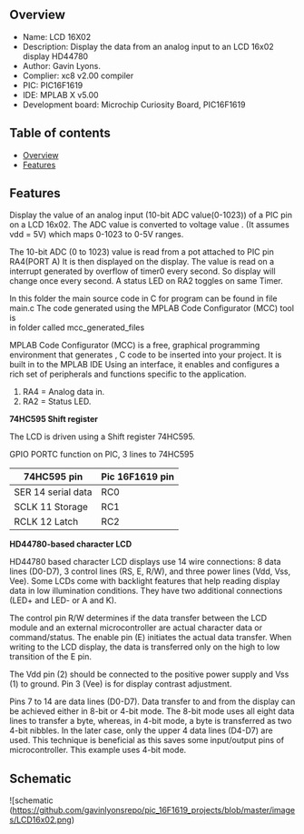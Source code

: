 
Overview
--------------------------------------------
* Name: LCD 16X02
* Description: Display the data from an analog input to an LCD 16x02 display HD44780
* Author: Gavin Lyons.
* Complier: xc8 v2.00 compiler
* PIC: PIC16F1619 
* IDE:  MPLAB X v5.00
* Development board: Microchip Curiosity Board, PIC16F1619

Table of contents
---------------------------

  * [Overview](#overview)
  * [Features](#features)

Features
----------------------

Display the value of an analog input (10-bit ADC value(0-1023)) of a PIC pin
on a LCD 16x02. The ADC value is converted to voltage value .
(It assumes vdd  = 5V) which maps 0-1023 to 0-5V ranges.

The 10-bit ADC (0 to 1023) value is read from a pot attached to PIC pin RA4(PORT A)
It is then displayed on the display.
The value is read on a interrupt generated by overflow of timer0 every second.
So display will change once every second.
A status LED on RA2 toggles on same Timer.

In this folder the main source code in C for program can be found in file main.c
The code  generated using the MPLAB Code Configurator (MCC) tool is  
 in folder called mcc_generated_files

MPLAB Code Configurator (MCC) is a free, graphical programming environment that generates ,
C code to be inserted into your project. It is built in to the MPLAB IDE
Using an interface, it enables and configures a rich set of 
peripherals and functions specific to the application.

1. RA4 = Analog data in.
2. RA2 = Status LED.

**74HC595 Shift register**

The LCD is driven using a Shift register 74HC595. 

GPIO PORTC function on PIC, 3 lines to 74HC595

| 74HC595 pin  | Pic 16F1619 pin |
| ------ | ------ |
| SER  14 serial data | RC0 |
| SCLK 11 Storage | RC1 |
| RCLK 12 Latch | RC2 |


**HD44780-based character LCD**

HD44780 based character LCD displays use 14 wire connections: 8 data lines (D0-D7), 3 control lines (RS, E, R/W), and three power lines (Vdd, Vss, Vee). Some LCDs come with backlight features that help reading display data in low illumination conditions. They have two additional connections (LED+ and LED- or A and K).

The control pin R/W determines if the data transfer between the LCD module and an external microcontroller are actual character data or command/status. The enable pin (E) initiates the actual data transfer. When writing to the LCD display, the data is transferred only on the high to low transition of the E pin.

The Vdd pin (2) should be connected to the positive power supply and Vss (1) to ground. Pin 3 (Vee) is for display contrast adjustment.

Pins 7 to 14 are data lines (D0-D7). Data transfer to and from the display can be achieved either in 8-bit or 4-bit mode. The 8-bit mode uses all eight data lines to transfer a byte, whereas, in 4-bit mode, a byte is transferred as two 4-bit nibbles. In the later case, only the upper 4 data lines (D4-D7) are used. This technique is beneficial as this saves some input/output pins of microcontroller. This example uses 4-bit mode.

Schematic
------------------------

![schematic (https://github.com/gavinlyonsrepo/pic_16F1619_projects/blob/master/images/LCD16x02.png)
